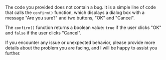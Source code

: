 The code you provided does not contain a bug. It is a simple line of code that calls the `confirm()` function, which displays a dialog box with a message "Are you sure?" and two buttons, "OK" and "Cancel". 

The `confirm()` function returns a boolean value: `true` if the user clicks "OK" and `false` if the user clicks "Cancel". 

If you encounter any issue or unexpected behavior, please provide more details about the problem you are facing, and I will be happy to assist you further.